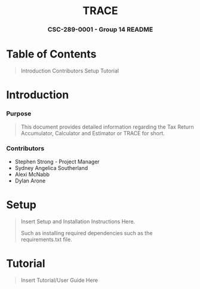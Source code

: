 <br />
<div align="center">
    <h1>TRACE</h1>
    <h3>CSC-289-0001 - Group 14 README</h3>
</div>


<!-- TABLE OF CONTENTS -->

# Table of Contents
> Introduction
> Contributors
> Setup
> Tutorial


<!-- ABOUT THE PROJECT -->
# Introduction
### Purpose
> This document provides detailed information regarding the Tax Return Accumulator, Calculator and Estimator
> or TRACE for short.

### Contributors
- Stephen Strong - Project Manager
- Sydney Angelica Southerland
- Alexi McNabb
- Dylan Arone


# Setup
> Insert Setup and Installation Instructions Here.
> 
> Such as installing required dependencies such as the requirements.txt file.


# Tutorial
> Insert Tutorial/User Guide Here

